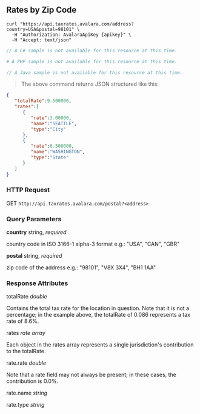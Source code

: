 ## Rates by Zip Code

```shell
curl "https://api.taxrates.avalara.com/address?country=USA&postal=98101" \
  -H "Authorization: AvalaraApiKey {apikey}" \
  -H "Accept: text/json"
```

```csharp
// A C# sample is not available for this resource at this time.
```

```php
# A PHP sample is not available for this resource at this time.
```

```java
// A Java sample is not available for this resource at this time.
```

> The above command returns JSON structured like this:

```json
{ 
   "totalRate":9.500000,
   "rates":[ 
      { 
         "rate":3.00000,
         "name":"SEATTLE",
         "type":"City"
      },
      { 
         "rate":6.500000,
         "name":"WASHINGTON",
         "type":"State"
      }
   ]
}
```

### HTTP Request

GET `http://api.taxrates.avalara.com/postal?<address>`

### Query Parameters

**country** string, *required* 

country code in ISO 3166-1 alpha-3 format e.g.: "USA", "CAN", "GBR"  
    
**postal** string, *required* 

zip code of the address e.g.: "98101", "V8X 3X4", "BH1 1AA" 


### Response Attributes

totalRate *double* 

Contains the total tax rate for the location in question. Note that it is not a percentage; in the example above, the totalRate of 0.086 represents a tax rate of 8.6%.

rates *rate array* 

Each object in the rates array represents a single jurisdiction's contribution to the totalRate.

rate.rate *double* 

Note that a rate field may not always be present; in these cases, the contribution is 0.0%.

rate.name *string*  

rate.type *string* 